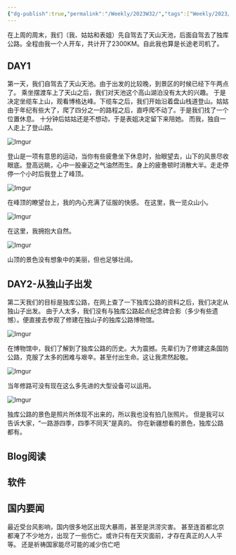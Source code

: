 ```yaml
---
{"dg-publish":true,"permalink":"/Weekly/2023W32/","tags":["Weekly/2023/W28","独库公路","天山","天池"],"noteIcon":""}
---
```



在上周的周末，我们（我、姑姑和表姐）先自驾去了天山天池，后面自驾去了独库公路。全程由我一个人开车，共计开了2300KM。自此我也算是长途老司机了。

## DAY1
第一天，我们自驾去了天山天池。由于出发的比较晚，到景区的时候已经下午两点了。
乘坐摆渡车上了天山之后，我们对天池这个高山湖泊没有太大的兴趣。
于是决定坐缆车上山，观看博格达峰。下缆车之后，我们开始沿着盘山栈道登山。姑姑由于年纪有些大了，爬了四分之一的路程之后，直呼爬不动了。于是我们找了一个位置休息。
十分钟后姑姑还是不想动，于是表姐决定留下来陪她。
而我，独自一人走上了登山路。

![Imgur](https://i.imgur.com/RJx3rT7.jpg)

登山是一项有意思的运动，当你有些疲惫坐下休息时，抬眼望去，山下的风景尽收眼底。登高远眺，心中一股豪迈之气油然而生。身上的疲惫顿时消散大半。走走停停一个小时后我登上了峰顶。

![Imgur](https://i.imgur.com/IKexwXu.jpg)

在峰顶的瞭望台上，我的内心充满了征服的快感。
在这里，我一览众山小。

![Imgur](https://i.imgur.com/iK7i4qe.jpg)


在这里，我拥抱大自然。

![Imgur](https://i.imgur.com/ouTqmk0.jpg)


山顶的景色没有想象中的美丽，但也足够壮阔。

## DAY2-从独山子出发
第二天我们的目标是独库公路，在网上查了一下独库公路的资料之后，我们决定从独山子出发。
由于人太多，我们没有与独库公路起点纪念碑合影（多少有些遗憾）。便直接去参观了修建在独山子的独库公路博物馆。

![Imgur](https://i.imgur.com/zidInQU.jpg)

在博物馆中，我们了解到了独库公路的历史。大为震撼。先辈们为了修建这条国防公路，克服了太多的困难与艰辛。甚至付出生命。这让我肃然起敬。

![Imgur](https://i.imgur.com/GhFNzKZ.jpg)

当年修路可没有现在这么多先进的大型设备可以运用。

![Imgur](https://i.imgur.com/rVxcKUy.jpg)


独库公路的景色是照片所体现不出来的，所以我也没有拍几张照片。
但是我可以告诉大家，“一路游四季，四季不同天”是真的。
你在新疆想看的景色，独库公路都有。



## Blog阅读


## 软件



## 国内要闻

最近受台风影响，国内很多地区出现大暴雨，甚至是洪涝灾害。
甚至连首都北京都淹了不少地方，出现了一些伤亡。或许只有在天灾面前，才存在真正的人人平等。
还是祈祷国家能尽可能的减少伤亡吧